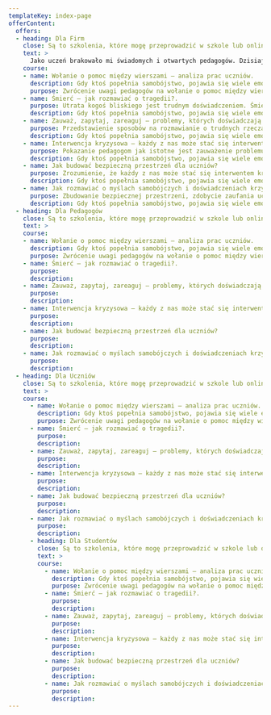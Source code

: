 ```yaml
---
templateKey: index-page
offerContent:
  offers:
  - heading: Dla Firm
    close: Są to szkolenia, które mogę przeprowadzić w szkole lub online dla pedagogów po wcześniejszym ustaleniu terminu. W Akademii Rozwoju możliwe jest również dostosowanie tematów i opracowanie szkoleń i warsztatów do potrzeb pedagogów.
    text: >
      Jako uczeń brakowało mi świadomych i otwartych pedagogów. Dzisiaj to ja jestem pedagogiem i chcę mieć wpływ na życie młodych ludzi oraz rozwój kolegów_koleżanek po fachu. Swoim działaniem chcę pomóc innym i dzielić się swoimi doświadczeniami, spostrzeżeniami oraz umiejętnościami. Dlatego opracowałam szkolenia dla pedagogów:
    course: 
    - name: Wołanie o pomoc między wierszami – analiza prac uczniów.
      description: Gdy ktoś popełnia samobójstwo, pojawia się wiele emocji i myśli. Ludzie zaczynają się zastanawiać, co mogli zrobić inaczej, dlaczego niczego nie zauważyli. Jako dorośli ludzie zdarza nam się bagatelizować dziecięcą wyobraźnie i jej wytwory, która czasami może się okazać wołaniem o pomoc. Dzieci i młodzież w inny sposób niż dorośli komunikują swoje problemy. Jednym ze sposobów ich niemego krzyku o pomoc są rysunku, wiersze, opowiadania czy piosenki, których słuchają.
      purpose: Zwrócenie uwagi pedagogów na wołanie o pomoc między wierszami. W pracach konkursowych, zaliczeniowych czy „zwyczajnych gryzmołach” mogą kryć się komunikaty, dzięki którym można zapobiec tragedii. Po szkoleniu pedagodzy będą bardziej wyczuleni na sygnały płynące od uczniów.
    - name: Śmierć – jak rozmawiać o tragedii?.
      purpose: Utrata kogoś bliskiego jest trudnym doświadczeniem. Śmierć w otoczeniu społeczności szkolnej może być tragedią. Ważne jest, aby pedagodzy potrafili rozmawiać uczniami o tym w sposób odpowiedni. Odpowiedni, czyli taki, aby wspólnie umieć rozmawiać o emocjach, nie wywoływać lęku, ani nie romantyzować śmierci lub jej nagłaśniać.
      description: Gdy ktoś popełnia samobójstwo, pojawia się wiele emocji i myśli. Ludzie zaczynają się zastanawiać, co mogli zrobić inaczej, dlaczego niczego nie zauważyli. Jako dorośli ludzie zdarza nam się bagatelizować dziecięcą wyobraźnie i jej wytwory, która czasami może się okazać wołaniem o pomoc. Dzieci i młodzież w inny sposób niż dorośli komunikują swoje problemy. Jednym ze sposobów ich niemego krzyku o pomoc są rysunku, wiersze, opowiadania czy piosenki, których słuchają.
    - name: Zauważ, zapytaj, zareaguj – problemy, których doświadczają bezbronni.
      purpose: Przedstawienie sposobów na rozmawianie o trudnych rzeczach, takich jak śmierć. Jak przekazać informację o śmierci uczniom? Jak przeżyć żałobę? Jak wywołać „efektu Wertera”? Na te i inne pytania pojawią się odpowiedzi na szkoleniu.
      description: Gdy ktoś popełnia samobójstwo, pojawia się wiele emocji i myśli. Ludzie zaczynają się zastanawiać, co mogli zrobić inaczej, dlaczego niczego nie zauważyli. Jako dorośli ludzie zdarza nam się bagatelizować dziecięcą wyobraźnie i jej wytwory, która czasami może się okazać wołaniem o pomoc. Dzieci i młodzież w inny sposób niż dorośli komunikują swoje problemy. Jednym ze sposobów ich niemego krzyku o pomoc są rysunku, wiersze, opowiadania czy piosenki, których słuchają.
    - name: Interwencja kryzysowa – każdy z nas może stać się interwentem kryzysowym.
      purpose: Pokazanie pedagogom jak istotne jest zauważenie problemu i adekwatna reakcja w pomocy bezbronnym, czyli dzieciom. Przemoc rówieśnicza czy domowa jest powszechnym zjawiskiem, które prowadzi do tragicznych konsekwencji. Istotną rolę odgrywają dorośli, którzy powinni stanąć w ich obronie.
      description: Gdy ktoś popełnia samobójstwo, pojawia się wiele emocji i myśli. Ludzie zaczynają się zastanawiać, co mogli zrobić inaczej, dlaczego niczego nie zauważyli. Jako dorośli ludzie zdarza nam się bagatelizować dziecięcą wyobraźnie i jej wytwory, która czasami może się okazać wołaniem o pomoc. Dzieci i młodzież w inny sposób niż dorośli komunikują swoje problemy. Jednym ze sposobów ich niemego krzyku o pomoc są rysunku, wiersze, opowiadania czy piosenki, których słuchają.
    - name: Jak budować bezpieczną przestrzeń dla uczniów?
      purpose: Zrozumienie, że każdy z nas może stać się interwentem kryzysowym w swoim otoczeniu. Zdobycie umiejętności w pomocy w sytuacjach kryzysowych.
      description: Gdy ktoś popełnia samobójstwo, pojawia się wiele emocji i myśli. Ludzie zaczynają się zastanawiać, co mogli zrobić inaczej, dlaczego niczego nie zauważyli. Jako dorośli ludzie zdarza nam się bagatelizować dziecięcą wyobraźnie i jej wytwory, która czasami może się okazać wołaniem o pomoc. Dzieci i młodzież w inny sposób niż dorośli komunikują swoje problemy. Jednym ze sposobów ich niemego krzyku o pomoc są rysunku, wiersze, opowiadania czy piosenki, których słuchają.
    - name: Jak rozmawiać o myślach samobójczych i doświadczeniach krzywdy w domu?
      purpose: Zbudowanie bezpiecznej przestrzeni, zdobycie zaufania uczniów bez przekraczania granic i zacierania relacji nauczyciel-uczeń.
      description: Gdy ktoś popełnia samobójstwo, pojawia się wiele emocji i myśli. Ludzie zaczynają się zastanawiać, co mogli zrobić inaczej, dlaczego niczego nie zauważyli. Jako dorośli ludzie zdarza nam się bagatelizować dziecięcą wyobraźnie i jej wytwory, która czasami może się okazać wołaniem o pomoc. Dzieci i młodzież w inny sposób niż dorośli komunikują swoje problemy. Jednym ze sposobów ich niemego krzyku o pomoc są rysunku, wiersze, opowiadania czy piosenki, których słuchają.
  - heading: Dla Pedagogów
    close: Są to szkolenia, które mogę przeprowadzić w szkole lub online dla pedagogów po wcześniejszym ustaleniu terminu. W Akademii Rozwoju możliwe jest również dostosowanie tematów i opracowanie szkoleń i warsztatów do potrzeb pedagogów.
    text: >
    course:
    - name: Wołanie o pomoc między wierszami – analiza prac uczniów.
      description: Gdy ktoś popełnia samobójstwo, pojawia się wiele emocji i myśli. Ludzie zaczynają się zastanawiać, co mogli zrobić inaczej, dlaczego niczego nie zauważyli. Jako dorośli ludzie zdarza nam się bagatelizować dziecięcą wyobraźnie i jej wytwory, która czasami może się okazać wołaniem o pomoc. Dzieci i młodzież w inny sposób niż dorośli komunikują swoje problemy. Jednym ze sposobów ich niemego krzyku o pomoc są rysunku, wiersze, opowiadania czy piosenki, których słuchają.
      purpose: Zwrócenie uwagi pedagogów na wołanie o pomoc między wierszami. W pracach konkursowych, zaliczeniowych czy „zwyczajnych gryzmołach” mogą kryć się komunikaty, dzięki którym można zapobiec tragedii. Po szkoleniu pedagodzy będą bardziej wyczuleni na sygnały płynące od uczniów.
    - name: Śmierć – jak rozmawiać o tragedii?.
      purpose:
      description:
    - name: Zauważ, zapytaj, zareaguj – problemy, których doświadczają bezbronni.
      purpose:
      description:
    - name: Interwencja kryzysowa – każdy z nas może stać się interwentem kryzysowym.
      purpose:
      description:
    - name: Jak budować bezpieczną przestrzeń dla uczniów?
      purpose:
      description:
    - name: Jak rozmawiać o myślach samobójczych i doświadczeniach krzywdy w domu?
      purpose:
      description:
  - heading: Dla Uczniów
    close: Są to szkolenia, które mogę przeprowadzić w szkole lub online dla pedagogów po wcześniejszym ustaleniu terminu. W Akademii Rozwoju możliwe jest również dostosowanie tematów i opracowanie szkoleń i warsztatów do potrzeb pedagogów.
    text: >
    course:
      - name: Wołanie o pomoc między wierszami – analiza prac uczniów.
        description: Gdy ktoś popełnia samobójstwo, pojawia się wiele emocji i myśli. Ludzie zaczynają się zastanawiać, co mogli zrobić inaczej, dlaczego niczego nie zauważyli. Jako dorośli ludzie zdarza nam się bagatelizować dziecięcą wyobraźnie i jej wytwory, która czasami może się okazać wołaniem o pomoc. Dzieci i młodzież w inny sposób niż dorośli komunikują swoje problemy. Jednym ze sposobów ich niemego krzyku o pomoc są rysunku, wiersze, opowiadania czy piosenki, których słuchają.
        purpose: Zwrócenie uwagi pedagogów na wołanie o pomoc między wierszami. W pracach konkursowych, zaliczeniowych czy „zwyczajnych gryzmołach” mogą kryć się komunikaty, dzięki którym można zapobiec tragedii. Po szkoleniu pedagodzy będą bardziej wyczuleni na sygnały płynące od uczniów.
      - name: Śmierć – jak rozmawiać o tragedii?.
        purpose:
        description:
      - name: Zauważ, zapytaj, zareaguj – problemy, których doświadczają bezbronni.
        purpose:
        description:
      - name: Interwencja kryzysowa – każdy z nas może stać się interwentem kryzysowym.
        purpose:
        description:
      - name: Jak budować bezpieczną przestrzeń dla uczniów?
        purpose:
        description:
      - name: Jak rozmawiać o myślach samobójczych i doświadczeniach krzywdy w domu?
        purpose:
        description:
      - heading: Dla Studentów
        close: Są to szkolenia, które mogę przeprowadzić w szkole lub online dla pedagogów po wcześniejszym ustaleniu terminu. W Akademii Rozwoju możliwe jest również dostosowanie tematów i opracowanie szkoleń i warsztatów do potrzeb pedagogów.
        text: >
        course:
          - name: Wołanie o pomoc między wierszami – analiza prac uczniów.
            description: Gdy ktoś popełnia samobójstwo, pojawia się wiele emocji i myśli. Ludzie zaczynają się zastanawiać, co mogli zrobić inaczej, dlaczego niczego nie zauważyli. Jako dorośli ludzie zdarza nam się bagatelizować dziecięcą wyobraźnie i jej wytwory, która czasami może się okazać wołaniem o pomoc. Dzieci i młodzież w inny sposób niż dorośli komunikują swoje problemy. Jednym ze sposobów ich niemego krzyku o pomoc są rysunku, wiersze, opowiadania czy piosenki, których słuchają.
            purpose: Zwrócenie uwagi pedagogów na wołanie o pomoc między wierszami. W pracach konkursowych, zaliczeniowych czy „zwyczajnych gryzmołach” mogą kryć się komunikaty, dzięki którym można zapobiec tragedii. Po szkoleniu pedagodzy będą bardziej wyczuleni na sygnały płynące od uczniów.
          - name: Śmierć – jak rozmawiać o tragedii?.
            purpose:
            description:
          - name: Zauważ, zapytaj, zareaguj – problemy, których doświadczają bezbronni.
            purpose:
            description:
          - name: Interwencja kryzysowa – każdy z nas może stać się interwentem kryzysowym.
            purpose:
            description:
          - name: Jak budować bezpieczną przestrzeń dla uczniów?
            purpose:
            description:
          - name: Jak rozmawiać o myślach samobójczych i doświadczeniach krzywdy w domu?
            purpose:
            description:
---
```

      
